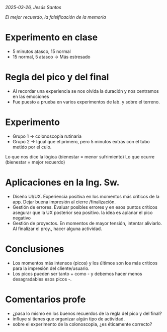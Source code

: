 *2025-03-26, Jesús Santos*

*El mejor recuerdo, la falsificación de la memoria*

# Experimento en clase
- 5 minutos atasco, 15 normal
- 15 normal, 5 atasco -> Más estresado

# Regla del pico y del final
- Al recordar una experiencia se nos olvida la duración y nos centramos en las emociones
- Fue puesto a prueba en varios experimentos de lab. y sobre el terreno. 

# Experimento
- Grupo 1 -> colonoscopia rutinaria
- Grupo 2 -> Igual que el primero, pero 5 minutos extras con el tubo metido por el culo.

Lo que nos dice la lógica (bienestar = menor sufrimiento)
Lo que ocurre (bienestar = mejor recuerdo)

# Aplicaciones en la Ing. Sw.
- Diseño UI/UX. Experiencia positiva en los momentos más críticos de la app. Dejar buena impresión al cierre /finalización.
- Gestión de errores. Evaluar posibles errores y en esos puntos críticos asegurar que la UX posterior sea positivo. la idea es aplanar el pico negativo
- Gestión de proyectos. En momentos de mayor tensión, intentar aliviarlo. Al finalizar el proy., hacer alguna actividad.

# Conclusiones
- Los momentos más intensos (picos) y los últimos son los más críticos para la impresión del cliente/usuario.
- Los picos pueden ser tanto + como - y debemos hacer menos desagradables esos picos -.

# Comentarios profe
- ¿pasa lo mismo en los buenos recuerdos de la regla del pico y del final?
- influye si tienes que organizar algún tipo de actividad.
- sobre el experimento de la colonoscopia, ¿es éticamente correcto?
